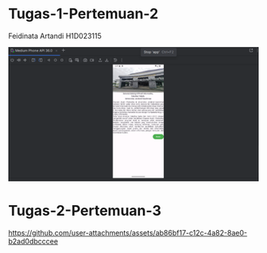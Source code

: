 # Tugas-1-Pertemuan-2
Feidinata Artandi 
H1D023115

![img alt](https://github.com/Sihirdora/Tugas-1-Pertemuan-2/blob/main/SS%20Pertemuan%202.png?raw=true)

# Tugas-2-Pertemuan-3
https://github.com/user-attachments/assets/ab86bf17-c12c-4a82-8ae0-b2ad0dbcccee



